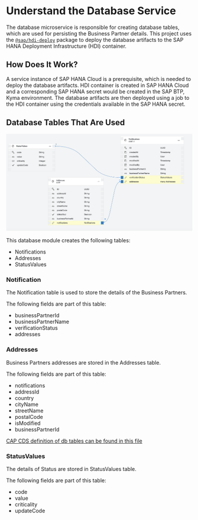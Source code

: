 # Understand the Database Service

The database microservice is responsible for creating database tables, which are used for persisting the Business Partner details. This project uses the [`@sap/hdi-deploy`](https://www.npmjs.com/package/@sap/hdi-deploy) package to deploy the database artifacts to the SAP HANA Deployment Infrastructure (HDI) container.

## How Does It Work?

A service instance of SAP HANA Cloud is a prerequisite, which is needed to deploy the database artifacts.
HDI container is created in SAP HANA Cloud and a corresponding SAP HANA secret would be created in the SAP BTP, Kyma environment. The database artifacts are then deployed using a job to the HDI container using the credentials available in the SAP HANA secret.

## Database Tables That Are Used

![er](./ER.png)

This database module creates the following tables:
- Notifications
- Addresses
- StatusValues

### Notification

The Notification table is used to store the details of the Business Partners.

The following fields are part of this table:
- businessPartnerId
- businessPartnerName
- verificationStatus
- addresses

### Addresses

Business Partners addresses are stored in the Addresses table.

The following fields are part of this table:
- notifications
- addressId
- country
- cityName
- streetName
- postalCode
- isModified
- businessPartnerId

[CAP CDS definition of db tables can be found in this file](https://github.com/SAP-samples/btp-s4hana-kyma-business-process-extension/blob/main/db/schema.cds)

### StatusValues

The details of Status are stored in StatusValues table.

The following fields are part of this table:
- code
- value
- criticality
- updateCode
